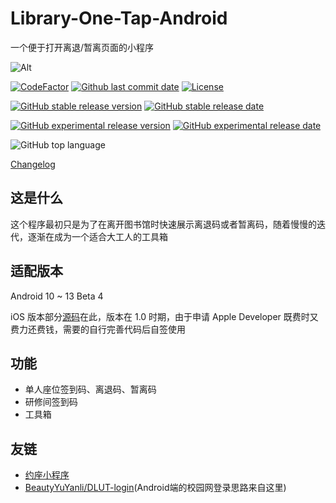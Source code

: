 # Library-One-Tap-Android

一个便于打开离退/暂离页面的小程序

![Alt](https://repobeats.axiom.co/api/embed/cdc58a2fe3912d736bd80f7a85a46d130ce57fb5.svg "Repobeats analytics image")

[![CodeFactor](https://www.codefactor.io/repository/github/qhy040404/Library-One-Tap-Android/badge)](https://www.codefactor.io/repository/github/qhy040404/Library-One-Tap-Android)
[![Github last commit date](https://img.shields.io/github/last-commit/qhy040404/Library-One-Tap-Android.svg?label=Updated&logo=github&cacheSeconds=600)](https://github.com/qhy040404/Library-One-Tap-Android/commits)
[![License](https://img.shields.io/github/license/qhy040404/Library-One-Tap-Android.svg?label=License&logo=github&cacheSeconds=2592000)](https://github.com/qhy040404/Library-One-Tap-Android/blob/master/LICENSE)

[![GitHub stable release version](https://img.shields.io/github/v/release/qhy040404/Library-One-Tap-Android.svg?label=Stable&logo=github&cacheSeconds=600)](https://github.com/qhy040404/Library-One-Tap-Android/releases/latest)
[![GitHub stable release date](https://img.shields.io/github/release-date/qhy040404/Library-One-Tap-Android.svg?label=Released&logo=github&cacheSeconds=600)](https://github.com/qhy040404/Library-One-Tap-Android/releases/latest)

[![GitHub experimental release version](https://img.shields.io/github/v/release/qhy040404/Library-One-Tap-Android?include_prereleases&label=Experimental&logo=github&cacheSeconds=600)](https://github.com/qhy040404/Library-One-Tap-Android/releases)
[![GitHub experimental release date](https://img.shields.io/github/release-date-pre/qhy040404/Library-One-Tap-Android.svg?label=Released&logo=github&cacheSeconds=600)](https://github.com/qhy040404/Library-One-Tap-Android/releases)

![GitHub top language](https://img.shields.io/github/languages/top/qhy040404/Library-One-Tap-Android)

[Changelog](Changelog.md)

## 这是什么

这个程序最初只是为了在离开图书馆时快速展示离退码或者暂离码，随着慢慢的迭代，逐渐在成为一个适合大工人的工具箱

## 适配版本

Android 10 ~ 13 Beta 4

iOS 版本部分[源码][ios]在此，版本在 1.0 时期，由于申请 Apple Developer 既费时又费力还费钱，需要的自行完善代码后自签使用

## 功能

* 单人座位签到码、离退码、暂离码
* 研修间签到码
* 工具箱

## 友链

- [约座小程序](https://github.com/qhy040404/DLUT-library-auto-reservation)
- [BeautyYuYanli/DLUT-login](https://github.com/BeautyYuYanli/DLUT-login)(Android端的校园网登录思路来自这里)

[ios]:https://github.com/qhy040404/Library-One-Tap-iOS
